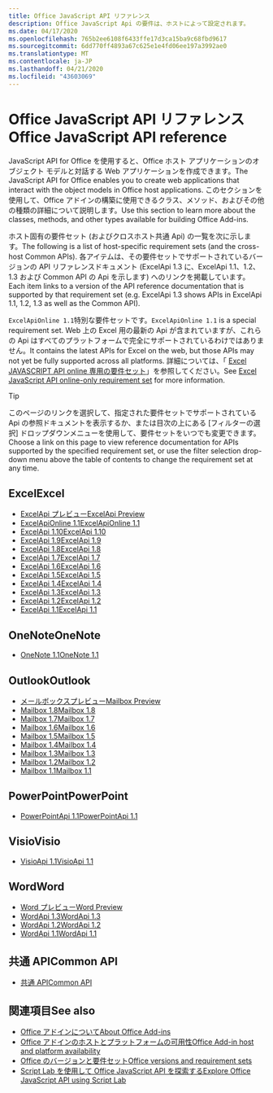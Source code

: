 ```yaml
---
title: Office JavaScript API リファレンス
description: Office JavaScript Api の要件は、ホストによって設定されます。
ms.date: 04/17/2020
ms.openlocfilehash: 765b2ee6108f6433ffe17d3ca15ba9c68fbd9617
ms.sourcegitcommit: 6dd770ff4893a67c625e1e4fd06ee197a3992ae0
ms.translationtype: MT
ms.contentlocale: ja-JP
ms.lasthandoff: 04/21/2020
ms.locfileid: "43603069"
---
```

# <a name="office-javascript-api-reference"></a><span data-ttu-id="5f670-103">Office JavaScript API リファレンス</span><span class="sxs-lookup"><span data-stu-id="5f670-103">Office JavaScript API reference</span></span>

<span data-ttu-id="5f670-104">JavaScript API for Office を使用すると、Office ホスト アプリケーションのオブジェクト モデルと対話する Web アプリケーションを作成できます。</span><span class="sxs-lookup"><span data-stu-id="5f670-104">The JavaScript API for Office enables you to create web applications that interact with the object models in Office host applications.</span></span> <span data-ttu-id="5f670-105">このセクションを使用して、Office アドインの構築に使用できるクラス、メソッド、およびその他の種類の詳細について説明します。</span><span class="sxs-lookup"><span data-stu-id="5f670-105">Use this section to learn more about the classes, methods, and other types available for building Office Add-ins.</span></span>

<span data-ttu-id="5f670-106">ホスト固有の要件セット (およびクロスホスト共通 Api) の一覧を次に示します。</span><span class="sxs-lookup"><span data-stu-id="5f670-106">The following is a list of host-specific requirement sets (and the cross-host Common APIs).</span></span> <span data-ttu-id="5f670-107">各アイテムは、その要件セットでサポートされているバージョンの API リファレンスドキュメント (ExcelApi 1.3 に、ExcelApi 1.1、1.2、1.3 および Common API の Api を示します) へのリンクを掲載しています。</span><span class="sxs-lookup"><span data-stu-id="5f670-107">Each item links to a version of the API reference documentation that is supported by that requirement set (e.g. ExcelApi 1.3 shows APIs in ExcelApi 1.1, 1.2, 1.3 as well as the Common API).</span></span>

<span data-ttu-id="5f670-108">`ExcelApiOnline 1.1`特別な要件セットです。</span><span class="sxs-lookup"><span data-stu-id="5f670-108">`ExcelApiOnline 1.1` is a special requirement set.</span></span> <span data-ttu-id="5f670-109">Web 上の Excel 用の最新の Api が含まれていますが、これらの Api はすべてのプラットフォームで完全にサポートされているわけではありません。</span><span class="sxs-lookup"><span data-stu-id="5f670-109">It contains the latest APIs for Excel on the web, but those APIs may not yet be fully supported across all platforms.</span></span> <span data-ttu-id="5f670-110">詳細については、「 [Excel JAVASCRIPT API online 専用の要件セット](/office/dev/add-ins/reference/requirement-sets/excel-api-online-requirement-set)」を参照してください。</span><span class="sxs-lookup"><span data-stu-id="5f670-110">See [Excel JavaScript API online-only requirement set](/office/dev/add-ins/reference/requirement-sets/excel-api-online-requirement-set) for more information.</span></span>

> [!TIP]
> <span data-ttu-id="5f670-111">このページのリンクを選択して、指定された要件セットでサポートされている Api の参照ドキュメントを表示するか、または目次の上にある [フィルターの選択] ドロップダウンメニューを使用して、要件セットをいつでも変更できます。</span><span class="sxs-lookup"><span data-stu-id="5f670-111">Choose a link on this page to view reference documentation for APIs supported by the specified requirement set, or use the filter selection drop-down menu above the table of contents to change the requirement set at any time.</span></span>

## <a name="excel"></a><span data-ttu-id="5f670-112">Excel</span><span class="sxs-lookup"><span data-stu-id="5f670-112">Excel</span></span>

- [<span data-ttu-id="5f670-113">ExcelApi プレビュー</span><span class="sxs-lookup"><span data-stu-id="5f670-113">ExcelApi Preview</span></span>](/javascript/api/excel?view=excel-js-preview)
- [<span data-ttu-id="5f670-114">ExcelApiOnline 1.1</span><span class="sxs-lookup"><span data-stu-id="5f670-114">ExcelApiOnline 1.1</span></span>](/javascript/api/excel?view=excel-js-online)
- [<span data-ttu-id="5f670-115">ExcelApi 1.10</span><span class="sxs-lookup"><span data-stu-id="5f670-115">ExcelApi 1.10</span></span>](/javascript/api/excel?view=excel-js-1.10)
- [<span data-ttu-id="5f670-116">ExcelApi 1.9</span><span class="sxs-lookup"><span data-stu-id="5f670-116">ExcelApi 1.9</span></span>](/javascript/api/excel?view=excel-js-1.9)
- [<span data-ttu-id="5f670-117">ExcelApi 1.8</span><span class="sxs-lookup"><span data-stu-id="5f670-117">ExcelApi 1.8</span></span>](/javascript/api/excel?view=excel-js-1.8)
- [<span data-ttu-id="5f670-118">ExcelApi 1.7</span><span class="sxs-lookup"><span data-stu-id="5f670-118">ExcelApi 1.7</span></span>](/javascript/api/excel?view=excel-js-1.7)
- [<span data-ttu-id="5f670-119">ExcelApi 1.6</span><span class="sxs-lookup"><span data-stu-id="5f670-119">ExcelApi 1.6</span></span>](/javascript/api/excel?view=excel-js-1.6)
- [<span data-ttu-id="5f670-120">ExcelApi 1.5</span><span class="sxs-lookup"><span data-stu-id="5f670-120">ExcelApi 1.5</span></span>](/javascript/api/excel?view=excel-js-1.5)
- [<span data-ttu-id="5f670-121">ExcelApi 1.4</span><span class="sxs-lookup"><span data-stu-id="5f670-121">ExcelApi 1.4</span></span>](/javascript/api/excel?view=excel-js-1.4)
- [<span data-ttu-id="5f670-122">ExcelApi 1.3</span><span class="sxs-lookup"><span data-stu-id="5f670-122">ExcelApi 1.3</span></span>](/javascript/api/excel?view=excel-js-1.3)
- [<span data-ttu-id="5f670-123">ExcelApi 1.2</span><span class="sxs-lookup"><span data-stu-id="5f670-123">ExcelApi 1.2</span></span>](/javascript/api/excel?view=excel-js-1.2)
- [<span data-ttu-id="5f670-124">ExcelApi 1.1</span><span class="sxs-lookup"><span data-stu-id="5f670-124">ExcelApi 1.1</span></span>](/javascript/api/excel?view=excel-js-1.1)

## <a name="onenote"></a><span data-ttu-id="5f670-125">OneNote</span><span class="sxs-lookup"><span data-stu-id="5f670-125">OneNote</span></span>

- [<span data-ttu-id="5f670-126">OneNote 1.1</span><span class="sxs-lookup"><span data-stu-id="5f670-126">OneNote 1.1</span></span>](/javascript/api/onenote?view=onenote-js-1.1)

## <a name="outlook"></a><span data-ttu-id="5f670-127">Outlook</span><span class="sxs-lookup"><span data-stu-id="5f670-127">Outlook</span></span>

- [<span data-ttu-id="5f670-128">メールボックスプレビュー</span><span class="sxs-lookup"><span data-stu-id="5f670-128">Mailbox Preview</span></span>](/javascript/api/outlook?view=outlook-js-preview)
- [<span data-ttu-id="5f670-129">Mailbox 1.8</span><span class="sxs-lookup"><span data-stu-id="5f670-129">Mailbox 1.8</span></span>](/javascript/api/outlook?view=outlook-js-1.8)
- [<span data-ttu-id="5f670-130">Mailbox 1.7</span><span class="sxs-lookup"><span data-stu-id="5f670-130">Mailbox 1.7</span></span>](/javascript/api/outlook?view=outlook-js-1.7)
- [<span data-ttu-id="5f670-131">Mailbox 1.6</span><span class="sxs-lookup"><span data-stu-id="5f670-131">Mailbox 1.6</span></span>](/javascript/api/outlook?view=outlook-js-1.6)
- [<span data-ttu-id="5f670-132">Mailbox 1.5</span><span class="sxs-lookup"><span data-stu-id="5f670-132">Mailbox 1.5</span></span>](/javascript/api/outlook?view=outlook-js-1.5)
- [<span data-ttu-id="5f670-133">Mailbox 1.4</span><span class="sxs-lookup"><span data-stu-id="5f670-133">Mailbox 1.4</span></span>](/javascript/api/outlook?view=outlook-js-1.4)
- [<span data-ttu-id="5f670-134">Mailbox 1.3</span><span class="sxs-lookup"><span data-stu-id="5f670-134">Mailbox 1.3</span></span>](/javascript/api/outlook?view=outlook-js-1.3)
- [<span data-ttu-id="5f670-135">Mailbox 1.2</span><span class="sxs-lookup"><span data-stu-id="5f670-135">Mailbox 1.2</span></span>](/javascript/api/outlook?view=outlook-js-1.2)
- [<span data-ttu-id="5f670-136">Mailbox 1.1</span><span class="sxs-lookup"><span data-stu-id="5f670-136">Mailbox 1.1</span></span>](/javascript/api/outlook?view=outlook-js-1.1)

## <a name="powerpoint"></a><span data-ttu-id="5f670-137">PowerPoint</span><span class="sxs-lookup"><span data-stu-id="5f670-137">PowerPoint</span></span>

- [<span data-ttu-id="5f670-138">PowerPointApi 1.1</span><span class="sxs-lookup"><span data-stu-id="5f670-138">PowerPointApi 1.1</span></span>](/javascript/api/powerpoint?view=powerpoint-js-1.1)

## <a name="visio"></a><span data-ttu-id="5f670-139">Visio</span><span class="sxs-lookup"><span data-stu-id="5f670-139">Visio</span></span>

- [<span data-ttu-id="5f670-140">VisioApi 1.1</span><span class="sxs-lookup"><span data-stu-id="5f670-140">VisioApi 1.1</span></span>](/javascript/api/visio?view=visio-js-1.1)

## <a name="word"></a><span data-ttu-id="5f670-141">Word</span><span class="sxs-lookup"><span data-stu-id="5f670-141">Word</span></span>

- [<span data-ttu-id="5f670-142">Word プレビュー</span><span class="sxs-lookup"><span data-stu-id="5f670-142">Word Preview</span></span>](/javascript/api/word?view=word-js-preview)
- [<span data-ttu-id="5f670-143">WordApi 1.3</span><span class="sxs-lookup"><span data-stu-id="5f670-143">WordApi 1.3</span></span>](/javascript/api/word?view=word-js-1.3)
- [<span data-ttu-id="5f670-144">WordApi 1.2</span><span class="sxs-lookup"><span data-stu-id="5f670-144">WordApi 1.2</span></span>](/javascript/api/word?view=word-js-1.2)
- [<span data-ttu-id="5f670-145">WordApi 1.1</span><span class="sxs-lookup"><span data-stu-id="5f670-145">WordApi 1.1</span></span>](/javascript/api/word?view=word-js-1.1)

## <a name="common-api"></a><span data-ttu-id="5f670-146">共通 API</span><span class="sxs-lookup"><span data-stu-id="5f670-146">Common API</span></span>

- [<span data-ttu-id="5f670-147">共通 API</span><span class="sxs-lookup"><span data-stu-id="5f670-147">Common API</span></span>](/javascript/api/office?view=common-js)

## <a name="see-also"></a><span data-ttu-id="5f670-148">関連項目</span><span class="sxs-lookup"><span data-stu-id="5f670-148">See also</span></span>

- [<span data-ttu-id="5f670-149">Office アドインについて</span><span class="sxs-lookup"><span data-stu-id="5f670-149">About Office Add-ins</span></span>](/office/dev/add-ins/overview)
- [<span data-ttu-id="5f670-150">Office アドインのホストとプラットフォームの可用性</span><span class="sxs-lookup"><span data-stu-id="5f670-150">Office Add-in host and platform availability</span></span>](/office/dev/add-ins/overview/office-add-in-availability)
- [<span data-ttu-id="5f670-151">Office のバージョンと要件セット</span><span class="sxs-lookup"><span data-stu-id="5f670-151">Office versions and requirement sets</span></span>](/office/dev/add-ins/develop/office-versions-and-requirement-sets)
- [<span data-ttu-id="5f670-152">Script Lab を使用して Office JavaScript API を探索する</span><span class="sxs-lookup"><span data-stu-id="5f670-152">Explore Office JavaScript API using Script Lab</span></span>](/office/dev/add-ins/overview/explore-with-script-lab)
